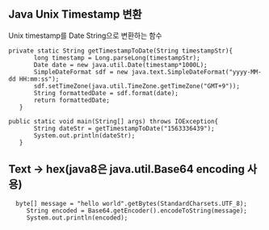 ## Java Unix Timestamp 변환 

Unix timestamp를 Date String으로 변환하는 함수

```
private static String getTimestampToDate(String timestampStr){
       long timestamp = Long.parseLong(timestampStr);
       Date date = new java.util.Date(timestamp*1000L); 
       SimpleDateFormat sdf = new java.text.SimpleDateFormat("yyyy-MM-dd HH:mm:ss"); 
       sdf.setTimeZone(java.util.TimeZone.getTimeZone("GMT+9")); 
       String formattedDate = sdf.format(date);
       return formattedDate;
   }
```

```
public static void main(String[] args) throws IOException{
       String dateStr = getTimestampToDate("1563336439");
       System.out.println(dateStr);
   }
```

## Text -> hex(java8은 java.util.Base64 encoding 사용)   
```
  byte[] message = "hello world".getBytes(StandardCharsets.UTF_8);
     String encoded = Base64.getEncoder().encodeToString(message);
     System.out.println(encoded);
```
 